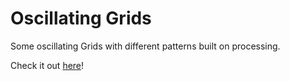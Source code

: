 # Oscillating Grids

Some oscillating Grids with different patterns built on processing.

Check it out [here](https://vimeo.com/277137774)!

